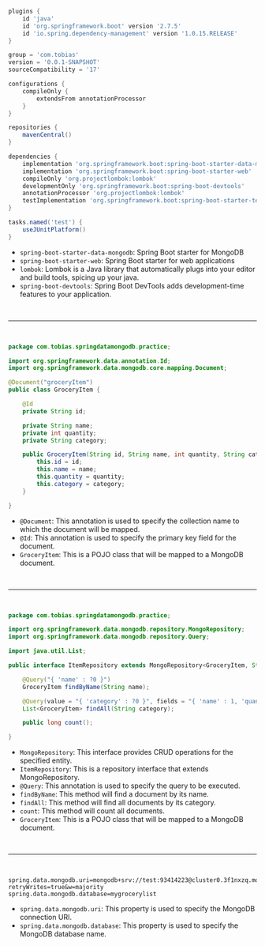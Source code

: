 ```groovy
plugins {
    id 'java'
    id 'org.springframework.boot' version '2.7.5'
    id 'io.spring.dependency-management' version '1.0.15.RELEASE'
}

group = 'com.tobias'
version = '0.0.1-SNAPSHOT'
sourceCompatibility = '17'

configurations {
    compileOnly {
        extendsFrom annotationProcessor
    }
}

repositories {
    mavenCentral()
}

dependencies {
    implementation 'org.springframework.boot:spring-boot-starter-data-mongodb'
    implementation 'org.springframework.boot:spring-boot-starter-web'
    compileOnly 'org.projectlombok:lombok'
    developmentOnly 'org.springframework.boot:spring-boot-devtools'
    annotationProcessor 'org.projectlombok:lombok'
    testImplementation 'org.springframework.boot:spring-boot-starter-test'
}

tasks.named('test') {
    useJUnitPlatform()
}
```

- ``spring-boot-starter-data-mongodb``: Spring Boot starter for MongoDB
- ``spring-boot-starter-web``: Spring Boot starter for web applications
- ``lombok``: Lombok is a Java library that automatically plugs into your editor and build tools, spicing up your java.
- ``spring-boot-devtools``: Spring Boot DevTools adds development-time features to your application.

<br/>

----

<br/>


```java
package com.tobias.springdatamongodb.practice;

import org.springframework.data.annotation.Id;
import org.springframework.data.mongodb.core.mapping.Document;

@Document("groceryItem")
public class GroceryItem {

    @Id
    private String id;

    private String name;
    private int quantity;
    private String category;

    public GroceryItem(String id, String name, int quantity, String category) {
        this.id = id;
        this.name = name;
        this.quantity = quantity;
        this.category = category;
    }

}
```

- ``@Document``: This annotation is used to specify the collection name to which the document will be mapped.
- ``@Id``: This annotation is used to specify the primary key field for the document.
- ``GroceryItem``: This is a POJO class that will be mapped to a MongoDB document.

<br/>

----

<br/>

```java
package com.tobias.springdatamongodb.practice;

import org.springframework.data.mongodb.repository.MongoRepository;
import org.springframework.data.mongodb.repository.Query;

import java.util.List;

public interface ItemRepository extends MongoRepository<GroceryItem, String> {

    @Query("{ 'name' : ?0 }")
    GroceryItem findByName(String name);

    @Query(value = "{ 'category' : ?0 }", fields = "{ 'name' : 1, 'quantity' : 1 }")
    List<GroceryItem> findAll(String category);

    public long count();

}
```

- ``MongoRepository``: This interface provides CRUD operations for the specified entity.
- ``ItemRepository``: This is a repository interface that extends MongoRepository.
- ``@Query``: This annotation is used to specify the query to be executed.
- ``findByName``: This method will find a document by its name.
- ``findAll``: This method will find all documents by its category.
- ``count``: This method will count all documents.
- ``GroceryItem``: This is a POJO class that will be mapped to a MongoDB document.

<br/>

----

<br/>

```properties
spring.data.mongodb.uri=mongodb+srv://test:93414223@cluster0.3f1nxzq.mongodb.net/?retryWrites=true&w=majority
spring.data.mongodb.database=mygrocerylist
```

- ``spring.data.mongodb.uri``: This property is used to specify the MongoDB connection URI.
- ``spring.data.mongodb.database``: This property is used to specify the MongoDB database name.



